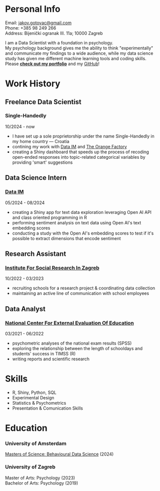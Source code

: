 # Personal Info  
Email: jakov.gotovac@gmail.com  
Phone: +385 98 249 266  
Address: Bijenički ogranak III. 11a; 10000 Zagreb
  
I am a Data Scientist with a foundation in psychology.  
My psychology background gives me the ability to think "experimentally" and communicate my findings to a wide audience, while my data science study has given me different machine learning tools and coding skills.  
Please [**check out my portfolio**](https://jakovgotovacborcic.github.io/Internship_Portfolio/) and my [GitHub](https://github.com/JakovGotovacBorcic?tab=repositories)!  
   
# Work History

## Freelance Data Scientist
### Single-Handedly  
10/2024 - now   
- I have set up a sole proprietorship under the name Single-Handedly in my home country — Croatia
- contining my work with [Data IM](https://jakovgotovacborcic.github.io/Internship_Portfolio/) and [The Orange Factory](https://www.theorangefactory.es/)
- creating a Shiny dashboard that speeds up the process of recoding open-ended responses into topic-related categorical variables by providing 'smart' suggestions

  
## Data Science Intern  
### [Data IM](https://www.dataim.nl/)  
05/2024 - 08/2024  
- creating a Shiny app for text data exploration leveraging Open AI API and class oriented programming in R
- performing sentiment analysis on text data using Open AI's text embedding scores
- conducting a study with the Open AI's embedding scores to test if it's possible to extract dimensions that encode sentiment

## Research Assistant
### [Institute For Social Research In Zagreb](https://www.idi.hr/en/home)
10/2022 - 03/2023
- recruiting schools for a research project & coordinating data collection
- maintaining an active line of communication with school employees 

## Data Analyst
### [National Center For External Evaluation Of Education](https://www.ncvvo.hr/)  
03/2021 - 06/2022  
- psychometric analyses of the national exam results (SPSS)
- exploring the relationship between the length of schooldays and students' success in TIMSS (R)
- writing reports and scientific research

# Skills
- R, Shiny, Python, SQL
- Experimental Design
- Statistics & Psychometrics
- Presentation & Comunication Skills
  
# Education   
### University of Amsterdam  
[Masters of Science: Behavioural Data Science](https://www.uva.nl/shared-content/programmas/en/masters/psychology-behavioural-data-science/behavioural-data-science.html) (2024)

### University of Zagreb
Master of Arts: Psychology (2023)  
Bachelor of Arts: Psychology (2019)  
